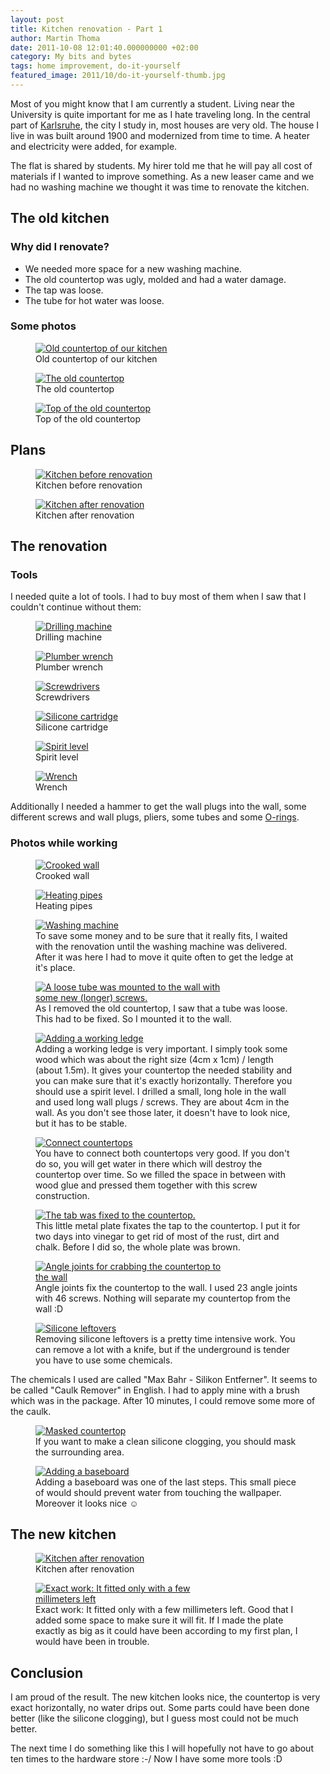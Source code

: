 ```yaml
---
layout: post
title: Kitchen renovation - Part 1
author: Martin Thoma
date: 2011-10-08 12:01:40.000000000 +02:00
category: My bits and bytes
tags: home improvement, do-it-yourself
featured_image: 2011/10/do-it-yourself-thumb.jpg
---
```

Most of you might know that I am currently a student. Living near the University is quite important for me as I hate traveling long. In the central part of <a href="http://en.wikipedia.org/wiki/Karlsruhe">Karlsruhe</a>, the city I study in, most houses are very old. The house I live in was built around 1900 and modernized from time to time. A heater and electricity were added, for example.

The flat is shared by students. My hirer told me that he will pay all cost of materials if I wanted to improve something. As a new leaser came and we had no washing machine we thought it was time to renovate the kitchen.
<h2>The old kitchen</h2>
<h3>Why did I renovate?</h3>
<ul>
	<li>We needed more space for a new washing machine.</li>
	<li>The old countertop was ugly, molded and had a water damage.</li>
	<li>The tap was loose.</li>
	<li>The tube for hot water was loose.</li>
</ul>
<h3>Some photos</h3>
<figure class="aligncenter">
            <a href="../images/2011/10/kitchen-before-countertop.jpg"><img src="../images/2011/10/kitchen-before-countertop.jpg" alt="Old countertop of our kitchen" style="max-width:600px;max-height:450px;" class="size-full wp-image-4281"/></a>
            <figcaption class="text-center">Old countertop of our kitchen</figcaption>
        </figure>

<figure class="aligncenter">
            <a href="../images/2011/10/kitchen-before-countertop-old.jpg"><img src="../images/2011/10/kitchen-before-countertop-old.jpg" alt="The old countertop" style="max-width:375px;max-height:500px;" class="size-full wp-image-4301"/></a>
            <figcaption class="text-center">The old countertop</figcaption>
        </figure>

<figure class="aligncenter">
            <a href="../images/2011/10/kitchen-before-countertop-old-top.jpg"><img src="../images/2011/10/kitchen-before-countertop-old-top.jpg" alt="Top of the old countertop" style="max-width:600px;max-height:450px;" class="size-full wp-image-4331"/></a>
            <figcaption class="text-center">Top of the old countertop</figcaption>
        </figure>
<h2>Plans</h2>
<figure class="aligncenter">
            <a href="../images/2011/10/kitchen-before-plan.png"><img src="../images/2011/10/kitchen-before-plan.png" alt="Kitchen before renovation" style="max-width:674px;max-height:458px;" class="size-full wp-image-4551"/></a>
            <figcaption class="text-center">Kitchen before renovation</figcaption>
        </figure>

<figure class="aligncenter">
            <a href="../images/2011/10/kitchen-after-plan.png"><img src="../images/2011/10/kitchen-after-plan.png" alt="Kitchen after renovation" style="max-width:675px;max-height:459px;" class="size-full wp-image-4561"/></a>
            <figcaption class="text-center">Kitchen after renovation</figcaption>
        </figure>
<h2>The renovation</h2>
<h3>Tools</h3>
I needed quite a lot of tools. I had to buy most of them when I saw that I couldn't continue without them:

<figure class="aligncenter">
            <a href="../images/2011/10/tool-drilling-machine.jpg"><img src="../images/2011/10/tool-drilling-machine.jpg" alt="Drilling machine" style="max-width:400px;max-height:255px;" class="size-full wp-image-4571"/></a>
            <figcaption class="text-center">Drilling machine</figcaption>
        </figure>

<figure class="aligncenter">
            <a href="../images/2011/10/tool-plumber-wrench.jpg"><img src="../images/2011/10/tool-plumber-wrench.jpg" alt="Plumber wrench" style="max-width:400px;max-height:127px;" class="size-full wp-image-4581"/></a>
            <figcaption class="text-center">Plumber wrench</figcaption>
        </figure>

<figure class="aligncenter">
            <a href="../images/2011/10/tool-screwdriver.jpg"><img src="../images/2011/10/tool-screwdriver.jpg" alt="Screwdrivers" style="max-width:400px;max-height:198px;" class="size-full wp-image-4591"/></a>
            <figcaption class="text-center">Screwdrivers</figcaption>
        </figure>

<figure class="aligncenter">
            <a href="../images/2011/10/tool-silicone-cartridge.jpg"><img src="../images/2011/10/tool-silicone-cartridge.jpg" alt="Silicone cartridge" style="max-width:500px;max-height:254px;" class="size-full wp-image-4611"/></a>
            <figcaption class="text-center">Silicone cartridge</figcaption>
        </figure>

<figure class="aligncenter">
            <a href="../images/2011/10/tool-spirit-level.jpg"><img src="../images/2011/10/tool-spirit-level.jpg" alt="Spirit level" style="max-width:600px;max-height:120px;" class="size-full wp-image-4621"/></a>
            <figcaption class="text-center">Spirit level</figcaption>
        </figure>

<figure class="aligncenter">
            <a href="../images/2011/10/tool-wrench.jpg"><img src="../images/2011/10/tool-wrench.jpg" alt="Wrench" style="max-width:290px;max-height:350px;" class="size-full wp-image-4631"/></a>
            <figcaption class="text-center">Wrench</figcaption>
        </figure>

Additionally I needed a hammer to get the wall plugs into the wall, some different screws and wall plugs, pliers, some tubes and some <a href="http://en.wikipedia.org/wiki/O-ring">O-rings</a>.

<h3>Photos while working</h3>
<figure class="aligncenter">
            <a href="../images/2011/10/kitchen-working-crooked-wall2-196x300.jpg"><img src="../images/2011/10/kitchen-working-crooked-wall2-196x300.jpg" alt="Crooked wall" style="max-width:196px;max-height:300px;" class="size-medium wp-image-4641 "/></a>
            <figcaption class="text-center">Crooked wall</figcaption>
        </figure>

<figure class="aligncenter">
            <a href="../images/2011/10/kitchen-after-heating-pipe-225x300.jpg"><img src="../images/2011/10/kitchen-after-heating-pipe-225x300.jpg" alt="Heating pipes" style="max-width:225px;max-height:300px;" class="size-medium wp-image-4671  "/></a>
            <figcaption class="text-center">Heating pipes</figcaption>
        </figure>

<figure class="aligncenter">
            <a href="../images/2011/10/kitchen-working-washing-machine-300x225.jpg"><img src="../images/2011/10/kitchen-working-washing-machine-300x225.jpg" alt="Washing machine" style="max-width:300px;max-height:225px" class="size-medium wp-image-4741"/></a>
            <figcaption class="text-center">To save some money and to be sure that it really fits, I waited with the renovation until the washing machine was delivered. After it was here I had to move it quite often to get the ledge at it&#039;s place.</figcaption>
        </figure>

<figure class="aligncenter">
            <a href="../images/2011/10/kitchen-working-loose-tube-300x225.jpg"><img src="../images/2011/10/kitchen-working-loose-tube-300x225.jpg" alt="A loose tube was mounted to the wall with some new (longer) screws." style="max-width:300px;max-height:225px" class="size-medium wp-image-4821"/></a>
            <figcaption class="text-center">As I removed the old countertop, I saw that a tube was loose. This had to be fixed. So I mounted it to the wall.</figcaption>
        </figure>

<figure class="aligncenter">
            <a href="../images/2011/10/kitchen-working-ledge2-300x225.jpg"><img src="../images/2011/10/kitchen-working-ledge2-300x225.jpg" alt="Adding a working ledge" style="max-width:300px;max-height:225px" class="size-medium wp-image-4721"/></a>
            <figcaption class="text-center">Adding a working ledge is very important. I simply took some wood which was about the right size (4cm x 1cm) / length (about 1.5m). It gives your countertop the needed stability and you can make sure that it&#039;s exactly horizontally.  Therefore you should use a spirit level. I drilled a small, long hole in the wall and used long wall plugs / screws. They are about 4cm in the wall. As you don't see those later, it doesn't have to look nice, but it has to be stable.</figcaption>
        </figure>

<figure class="aligncenter">
            <a href="../images/2011/10/kitchen-working-connection-300x214.jpg"><img src="../images/2011/10/kitchen-working-connection-300x214.jpg" alt="Connect countertops" style="max-width:300px;max-height:214px" class="size-medium wp-image-4811"/></a>
            <figcaption class="text-center">You have to connect both countertops very good. If you don&#039;t do so, you will get water in there which will destroy the countertop over time. So we filled the space in between with wood glue and pressed them together with this screw construction.</figcaption>
        </figure>

<figure class="aligncenter">
            <a href="../images/2011/10/kitchen-working-tab-259x300.jpg"><img src="../images/2011/10/kitchen-working-tab-259x300.jpg" alt="The tab was fixed to the countertop." style="max-width:259px;max-height:300px" class="size-medium wp-image-4831"/></a>
            <figcaption class="text-center">This little metal plate fixates the tap to the countertop. I put it for two days into vinegar to get rid of most of the rust, dirt and chalk. Before I did so, the whole plate was brown.</figcaption>
        </figure>

<figure class="aligncenter">
            <a href="../images/2011/10/kitchen-working-angle-joints-300x225.jpg"><img src="../images/2011/10/kitchen-working-angle-joints-300x225.jpg" alt="Angle joints for crabbing the countertop to the wall" style="max-width:300px;max-height:225px" class="size-medium wp-image-4801"/></a>
            <figcaption class="text-center">Angle joints fix the countertop to the wall. I used 23 angle joints with 46 screws. Nothing will separate my countertop from the wall :D</figcaption>
        </figure>

<figure class="aligncenter">
            <a href="../images/2011/10/kitchen-working-silicone-leftovers-300x225.jpg"><img src="../images/2011/10/kitchen-working-silicone-leftovers-300x225.jpg" alt="Silicone leftovers" style="max-width:300px;max-height:225px" class="size-medium wp-image-4711"/></a>
            <figcaption class="text-center">Removing silicone leftovers is a pretty time intensive work. You can remove a lot with a knife, but if the underground is tender you have to use some chemicals.</figcaption>
        </figure>

The chemicals I used are called "Max Bahr - Silikon Entferner". It seems to be
called "Caulk Remover" in English. I had to apply mine with a brush which was
in the package. After 10 minutes, I could remove some more of the caulk.

<figure class="aligncenter">
            <a href="../images/2011/10/kitchen-masked-countertop-300x225.jpg"><img src="../images/2011/10/kitchen-masked-countertop-300x225.jpg" alt="Masked countertop" style="max-width:300px;max-height:225px" class="size-medium wp-image-4701"/></a>
            <figcaption class="text-center">If you want to make a clean silicone clogging, you should mask the surrounding area.</figcaption>
        </figure>

<figure class="aligncenter">
            <a href="../images/2011/10/kitchen-after-baseboard-300x225.jpg"><img src="../images/2011/10/kitchen-after-baseboard-300x225.jpg" alt="Adding a baseboard" style="max-width:300px;max-height:225px" class="size-medium wp-image-4781"/></a>
            <figcaption class="text-center">Adding a baseboard was one of the last steps. This small piece of would should prevent water from touching the wallpaper. Moreover it looks nice ☺</figcaption>
        </figure>

<h2>The new kitchen</h2>
<figure class="aligncenter">
            <a href="../images/2011/10/kitchen-after.png"><img src="../images/2011/10/kitchen-after.png" alt="Kitchen after renovation" style="max-width:600px;max-height:450px;" class="size-full wp-image-4651"/></a>
            <figcaption class="text-center">Kitchen after renovation</figcaption>
        </figure>

<figure class="aligncenter">
            <a href="../images/2011/10/kitchen-after-exact-work-300x225.jpg"><img src="../images/2011/10/kitchen-after-exact-work-300x225.jpg" alt="Exact work: It fitted only with a few millimeters left" style="max-width:300px;max-height:225px" class="size-medium wp-image-4771"/></a>
            <figcaption class="text-center">Exact work: It fitted only with a few millimeters left. Good that I added some space to make sure it will fit. If I made the plate exactly as big as it could have been according to my first plan, I would have been in trouble.</figcaption>
        </figure>

<h2>Conclusion</h2>
I am proud of the result. The new kitchen looks nice, the countertop is very exact horizontally, no water drips out. Some parts could have been done better (like the silicone clogging), but I guess most could not be much better.

The next time I do something like this I will hopefully not have to go about ten times to the hardware store :-/ Now I have some more tools :D
